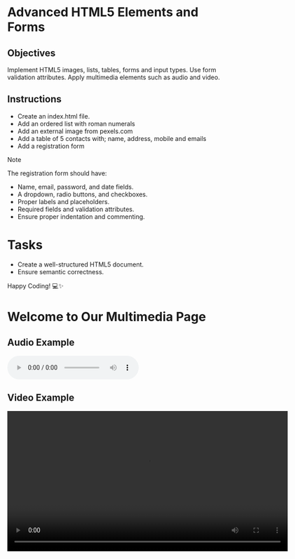 # Advanced HTML5 Elements and Forms

## Objectives
Implement HTML5 images, lists, tables, forms and input types.
Use form validation attributes.
Apply multimedia elements such as audio and video.

## Instructions

- Create an index.html file.
- Add an ordered list with roman numerals
- Add an external image from pexels.com
- Add a table of 5 contacts with; name, address, mobile and emails
- Add a registration form

>[!NOTE]
>  The registration form should have:
>- Name, email, password, and date fields.
>- A dropdown, radio buttons, and checkboxes.
>- Proper labels and placeholders.
>- Required fields and validation attributes.
>- Ensure proper indentation and commenting.
 
# Tasks
- Create a well-structured HTML5 document.
- Ensure semantic correctness.

Happy Coding! 💻✨

<!DOCTYPE html>
<html>
 <head>
  <title>Multimedia Webpage</title>
 </head>
 <body>
  <h1>Welcome to Our Multimedia Page</h1>
  <h2>Audio Example</h2>
  <audio controls>
   <source src="audio.mp3" type="audio/mpeg">
   <source src="audio.ogg" type="audio/ogg">
   Your browser does not support the audio element.
  </audio>
<h2>Video Example</h2>
  <video controls width="640" height"360">
   <source src="video.mp4" type="video/mp4">
   <source src="video.webm" type="video/webm">
   Your browser does not support the video element.
 </body>
</html>


<!DOCTYPE html>
<html>
 <head>
  <title> Registration Form</title>
 </head>
 <body>
  <h2> Registration</h2>
  <form action="/submit_registration" method="post">
   <div>
    <label for="username">Username:</label>
    <input type="texc" id="username" name="username" required minlength="5" maxlenght="20">
    <small> Username must be betweeen 5 and 20 characters</small>
   </div>

   <div>
    <label for="email">Email:</label>
    <input type="email" id="email" name="email" required>
    <small> Please enter a valid email address.</small>
   </div>
<div>
 <label for="password">Password:</label>
 <input type="password" id="password" name="password" required minlength="8">
 <small> Password must be at least 8 characters long.</small>
</div>
<div>
 <label for="confirm_password">Confirm Password:</label>
 <input type="password" id="confirm_password" name="confirm_password" required minlength="8">
 <small> Password must match.</small>
</div>
<div>
 <label for="age">Age:</label>
 <input type="number" id="age" name="age" min="13" max="100">
 <small> You must be at least 13 years old to register.</small>
</div>

<div>
 <label for="country">Country:</label>
 <select id="country" name="country" required>
  <option value="">Select Country</option>
  <option value="Ke">Kenya</option>
  <option value="Ug">Uganda</option>
  <option value="Tz">Tanzania</option>
 </select>
 <div>
  <label for="terms">I agree to the terms and conditions:</label>
  <input type="checkbox" id="terms" name="terms" required>
 </div>
 <button type="submit">Register</button>
</form>
 </body>
</html>


<!DOCTYPE html>
<html>
<head>
  <title>Embedding an Image</title>
</head>
<body>
  <h1>Here's an Image</h1>
  <img src="image.jpg" alt="Description of the image" width="500">
</body>
</html>

<!DOCTYPE html>
<html>
<head>
  <title>Embedding a Table</title>
</head>
<body>

  <h2>Sample Data Table</h2>

  <table>
    <caption>Student Grades</caption>
    <thead>
      <tr>
        <th>Name</th>
        <th>Subject</th>
        <th>Grade</th>
      </tr>
    </thead>
    <tbody>
      <tr>
        <td>Alice</td>
        <td>Math</td>
        <td>A</td>
      </tr>
      <tr>
        <td>Bob</td>
        <td>Science</td>
        <td>B</td>
      </tr>
      <tr>
        <td>Charlie</td>
        <td>History</td>
        <td>C</td>
      </tr>
    </tbody>
  </table>

</body>
</html>

<!DOCTYPE html>
<html>
<head>
  <title>Creating an Unordered List</title>
</head>
<body>

  <h2>My Favorite Fruits</h2>
  <ul>
    <li>Apples</li>
    <li>Bananas</li>
    <li>Oranges</li>
    <li>Grapes</li>
  </ul>

</body>
</html>

<!DOCTYPE html>
<html>
<head>
  <title>Creating an Ordered List</title>
</head>
<body>
  <h2>Steps to Make Tea</h2>
  <ol>
    <li>Boil water.</li>
    <li>Place tea bag in a cup.</li>
    <li>Pour hot water into the cup.</li>
    <li>Steep for 3-5 minutes.</li>
    <li>Add milk and sugar if desired.</li>
  </ol>
</body>
</html>
